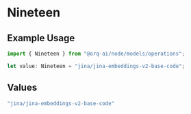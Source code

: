 # Nineteen

## Example Usage

```typescript
import { Nineteen } from "@orq-ai/node/models/operations";

let value: Nineteen = "jina/jina-embeddings-v2-base-code";
```

## Values

```typescript
"jina/jina-embeddings-v2-base-code"
```